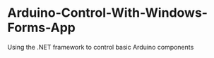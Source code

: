 # Arduino-Control-With-Windows-Forms-App
Using the .NET framework to control basic Arduino components
